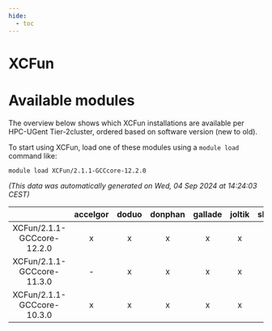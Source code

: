 ```yaml
---
hide:
  - toc
---
```


XCFun
=====

# Available modules


The overview below shows which XCFun installations are available per HPC-UGent Tier-2cluster, ordered based on software version (new to old).

To start using XCFun, load one of these modules using a `module load` command like:

```shell
module load XCFun/2.1.1-GCCcore-12.2.0
```

*(This data was automatically generated on Wed, 04 Sep 2024 at 14:24:03 CEST)*  

| |accelgor|doduo|donphan|gallade|joltik|shinx|skitty|
| :---: | :---: | :---: | :---: | :---: | :---: | :---: | :---: |
|XCFun/2.1.1-GCCcore-12.2.0|x|x|x|x|x|-|x|
|XCFun/2.1.1-GCCcore-11.3.0|-|x|x|x|x|-|x|
|XCFun/2.1.1-GCCcore-10.3.0|x|x|x|x|x|-|x|
